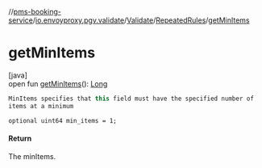 //[pms-booking-service](../../../../index.md)/[io.envoyproxy.pgv.validate](../../index.md)/[Validate](../index.md)/[RepeatedRules](index.md)/[getMinItems](get-min-items.md)

# getMinItems

[java]\
open fun [getMinItems](get-min-items.md)(): [Long](https://kotlinlang.org/api/core/kotlin-stdlib/kotlin/-long/index.html)

```kotlin
MinItems specifies that this field must have the specified number of
items at a minimum

```
`optional uint64 min_items = 1;`

#### Return

The minItems.